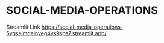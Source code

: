 # SOCIAL-MEDIA-OPERATIONS

Streamlit Link 
https://social-media-operations-5ygseimqeinyeg4vs9sps7.streamlit.app/
